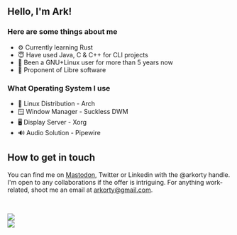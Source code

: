 ## Hello, I'm Ark!
### Here are some things about me
* ⚙ Currently learning Rust
* 😇 Have used Java, C & C++ for CLI projects
* 🐧 Been a GNU+Linux user for more than 5 years now
* 📀 Proponent of Libre software

### What Operating System I use
* 🐧 Linux Distribution - Arch
* 🪟 Window Manager - Suckless DWM
* 🖥️ Display Server - Xorg
* 🔊 Audio Solution - Pipewire

## How to get in touch
You can find me on [Mastodon](@arkorty@mastodon.social ), Twitter or Linkedin with the @arkorty handle. I'm open to any collaborations if the offer is intriguing. For anything work-related, shoot me an email at arkorty@gmail.com.

<!-- DYNAMIC CARDS START HERE -->
</br>
<p align="left">
    <img src ="https://github-readme-stats.vercel.app/api?username=arkorty&custom_title=GitHub+Stats&show_icons=true&hide=contribs&theme=apprentice&hide_border=true&bg_color=00000000">
    </br>
    <img src ="https://github-readme-stats.vercel.app/api/top-langs/?username=arkorty&langs_count=8&layout=compact&theme=apprentice&hide_border=true&bg_color=00000000">
</p>
<!-- DYNAMIC CARDS END HERE -->
